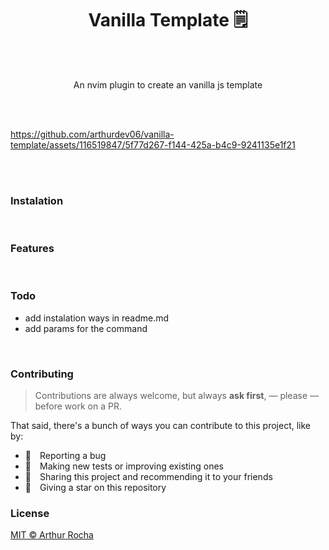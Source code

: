 <h1 align="center"> Vanilla Template 🗒️ </h1>
<br>
<br>
<p align="center"> An nvim plugin to create an vanilla js template</p>
<br>
<br>


https://github.com/arthurdev06/vanilla-template/assets/116519847/5f77d267-f144-425a-b4c9-9241135e1f21


<br>
<br>

### Instalation

<br>

### Features 

<br>

### Todo
- add instalation ways in readme.md
- add params for the command 

<br>

###  Contributing

> Contributions are always welcome, but always **ask first**, — please — before work on a PR.

That said, there's a bunch of ways you can contribute to this project, like by:

- :bug: Reporting a bug
- :test_tube: Making new tests or improving existing ones
- :rotating_light: Sharing this project and recommending it to your friends
- :star2: Giving a star on this repository

### License

[MIT © Arthur Rocha](https://github.com/arthurdev06/vanilla-template/blob/main/LICENSE)
